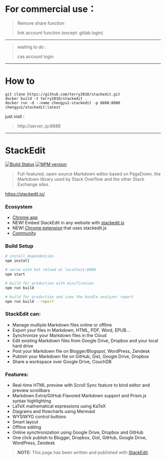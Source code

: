 # For commercial use：
> Remove share function
>
> link  account function (except: gitlab login)
>
-----------------
>
> waiting to do :
>
> cas  account login

-----------------

# How to
```
git clone https://github.com/terry2010/stackedit.git
docker build -t terry2010/stackedit .
docker run -d --name chengyu1-stackedit -p 8888:8080 chengyu1/stackedit:latest
```

just visit : 

> http://server_ip:8888





------------------


# StackEdit

[![Build Status](https://img.shields.io/travis/benweet/stackedit.svg?style=flat)](https://travis-ci.org/benweet/stackedit) [![NPM version](https://img.shields.io/npm/v/stackedit.svg?style=flat)](https://www.npmjs.org/package/stackedit)

> Full-featured, open-source Markdown editor based on PageDown, the Markdown library used by Stack Overflow and the other Stack Exchange sites.

https://stackedit.io/

### Ecosystem

- [Chrome app](https://chrome.google.com/webstore/detail/iiooodelglhkcpgbajoejffhijaclcdg)
- NEW! Embed StackEdit in any website with [stackedit.js](https://github.com/benweet/stackedit.js)
- NEW! [Chrome extension](https://chrome.google.com/webstore/detail/ajehldoplanpchfokmeempkekhnhmoha) that uses stackedit.js
- [Community](https://community.stackedit.io/)

### Build Setup

``` bash
# install dependencies
npm install

# serve with hot reload at localhost:8080
npm start

# build for production with minification
npm run build

# build for production and view the bundle analyzer report
npm run build --report
```

### StackEdit can:

 - Manage multiple Markdown files online or offline
 - Export your files in Markdown, HTML, PDF, Word, EPUB...
 - Synchronize your Markdown files in the Cloud
 - Edit existing Markdown files from Google Drive, Dropbox and your local hard drive
 - Post your Markdown file on Blogger/Blogspot, WordPress, Zendesk
 - Publish your Markdown file on GitHub, Gist, Google Drive, Dropbox
 - Share a workspace over Google Drive, CouchDB

### Features:

 - Real-time HTML preview with Scroll Sync feature to bind editor and preview scrollbars
 - Markdown Extra/GitHub Flavored Markdown support and Prism.js syntax highlighting
 - LaTeX mathematical expressions using KaTeX
 - Diagrams and flowcharts using Mermaid
 - WYSIWYG control buttons
 - Smart layout
 - Offline editing
 - Online synchronization using Google Drive, Dropbox and GitHub
 - One click publish to Blogger, Dropbox, Gist, GitHub, Google Drive, WordPress, Zendesk

> **NOTE:** This page has been written and published with [StackEdit](https://stackedit.io/ "StackEdit").
